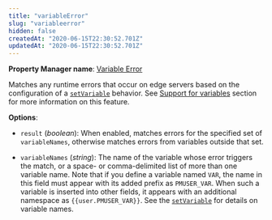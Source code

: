 ```yaml
---
title: "variableError"
slug: "variableerror"
hidden: false
createdAt: "2020-06-15T22:30:52.701Z"
updatedAt: "2020-06-15T22:30:52.701Z"
---
```

__Property Manager name__: [Variable Error](https://control.akamai.com/wh/CUSTOMER/AKAMAI/en-US/WEBHELP/property-manager/property-manager-help/csh_lookup.html?id=PM_0019)

Matches any runtime errors that occur on edge servers based on the configuration of a [`setVariable`](#setvariable) behavior. See [Support for variables](#vf) section for more information on this feature.

__Options__:

- `result` (_boolean_): When enabled, matches errors for the specified set of `variableNames`, otherwise matches errors from variables outside that set.

- `variableNames` (_string_): The name of the variable whose error triggers the match, or a space- or comma-delimited list of more than one variable name. Note that if you define a variable named `VAR`, the name in this field must appear with its added prefix as `PMUSER_VAR`. When such a variable is inserted into other fields, it appears with an additional namespace as `{{user.PMUSER_VAR}}`. See the [`setVariable`](#setvariable) for details on variable names.
